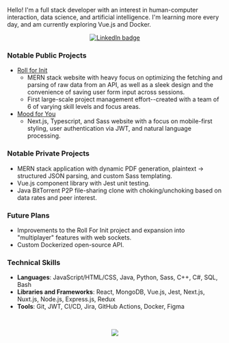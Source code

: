 Hello! I'm a full stack developer with an interest in human-computer interaction, data science, and artificial intelligence. I'm learning more every day, and am currently exploring Vue.js and Docker.

<p align="center">
  <a href="https://linkedin.com/in/michaela-isaacs">
    <img src="https://img.shields.io/badge/LinkedIn-0077B5?style=for-the-badge&logo=linkedin&logoColor=white" alt="LinkedIn badge">
  </a>
</p>

### Notable Public Projects
- [Roll for Init](https://github.com/Roll-For-Init/Roll-For-Init)
  - MERN stack website with heavy focus on optimizing the fetching and parsing of raw data from an API, as well as a sleek design and the convenience of saving user form input across sessions.
  - First large-scale project management effort--created with a team of 6 of varying skill levels and focus areas.
- [Mood for You](https://github.com/misaacs21/journal_app)
  - Next.js, Typescript, and Sass website with a focus on mobile-first styling, user authentication via JWT, and natural language processing.

### Notable Private Projects
- MERN stack application with dynamic PDF generation, plaintext -> structured JSON parsing, and custom Sass templating. 
- Vue.js component library with Jest unit testing.
- Java BitTorrent P2P file-sharing clone with choking/unchoking based on data rates and peer interest.

### Future Plans
- Improvements to the Roll For Init project and expansion into "multiplayer" features with web sockets.
- Custom Dockerized open-source API.

### Technical Skills
- **Languages**: JavaScript/HTML/CSS, Java, Python, Sass, C++, C#, SQL, Bash
- **Libraries and Frameworks**: React, MongoDB, Vue.js, Jest, Next.js, Nuxt.js, Node.js, Express.js, Redux
- **Tools**: Git, JWT, CI/CD, Jira, GitHub Actions, Docker, Figma  
<br/>

<p align="center">
  <a href="https://github.com/anuraghazra/github-readme-stats" alt="misaacs21's GitHub stats">
    <img src="https://github-readme-stats.vercel.app/api?username=misaacs21&count_private=true&show_icons=true&theme=onedark&hide_rank=false&hide=stars">
  </a>
</p>

